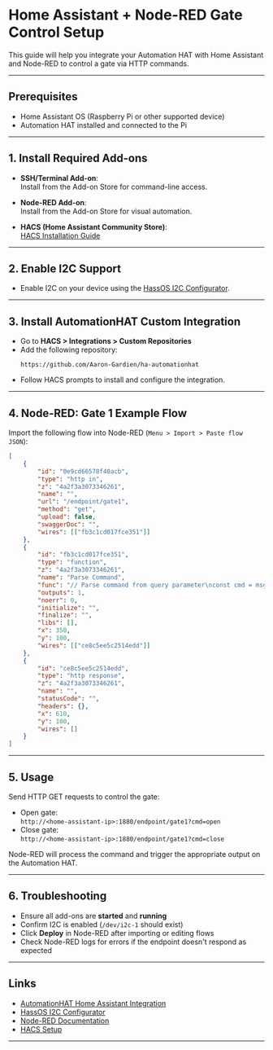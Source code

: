 # Home Assistant + Node-RED Gate Control Setup

This guide will help you integrate your Automation HAT with Home Assistant and Node-RED to control a gate via HTTP commands.

---

## Prerequisites

- Home Assistant OS (Raspberry Pi or other supported device)
- Automation HAT installed and connected to the Pi

---

## 1. Install Required Add-ons

- **SSH/Terminal Add-on**:  
  Install from the Add-on Store for command-line access.

- **Node-RED Add-on**:  
  Install from the Add-on Store for visual automation.

- **HACS (Home Assistant Community Store)**:  
  [HACS Installation Guide](https://hacs.xyz/docs/setup/download)

---

## 2. Enable I2C Support

- Enable I2C on your device using the [HassOS I2C Configurator](https://community.home-assistant.io/t/add-on-hassos-i2c-configurator/264167).

---

## 3. Install AutomationHAT Custom Integration

- Go to **HACS > Integrations > Custom Repositories**
- Add the following repository:
  ```
  https://github.com/Aaron-Gardien/ha-automationhat
  ```
- Follow HACS prompts to install and configure the integration.

---

## 4. Node-RED: Gate 1 Example Flow

Import the following flow into Node-RED (`Menu > Import > Paste flow JSON`):

```json
[
    {
        "id": "0e9cd66578f40acb",
        "type": "http in",
        "z": "4a2f3a3073346261",
        "name": "",
        "url": "/endpoint/gate1",
        "method": "get",
        "upload": false,
        "swaggerDoc": "",
        "wires": [["fb3c1cd017fce351"]]
    },
    {
        "id": "fb3c1cd017fce351",
        "type": "function",
        "z": "4a2f3a3073346261",
        "name": "Parse Command",
        "func": "// Parse command from query parameter\nconst cmd = msg.req.query.cmd;\nif (cmd === \"open\") {\n    msg.payload = \"Gate Open Command Received\";\n    // Add logic to trigger the Automation HAT relay here\n    return msg;\n}\nif (cmd === \"close\") {\n    msg.payload = \"Gate Close Command Received\";\n    // Add logic to trigger the Automation HAT relay here\n    return msg;\n}\nmsg.payload = \"Unknown command\";\nreturn msg;",
        "outputs": 1,
        "noerr": 0,
        "initialize": "",
        "finalize": "",
        "libs": [],
        "x": 350,
        "y": 100,
        "wires": [["ce8c5ee5c2514edd"]]
    },
    {
        "id": "ce8c5ee5c2514edd",
        "type": "http response",
        "z": "4a2f3a3073346261",
        "name": "",
        "statusCode": "",
        "headers": {},
        "x": 610,
        "y": 100,
        "wires": []
    }
]
```

---

## 5. Usage

Send HTTP GET requests to control the gate:

- Open gate:  
  `http://<home-assistant-ip>:1880/endpoint/gate1?cmd=open`
- Close gate:  
  `http://<home-assistant-ip>:1880/endpoint/gate1?cmd=close`

Node-RED will process the command and trigger the appropriate output on the Automation HAT.

---

## 6. Troubleshooting

- Ensure all add-ons are **started** and **running**
- Confirm I2C is enabled (`/dev/i2c-1` should exist)
- Click **Deploy** in Node-RED after importing or editing flows
- Check Node-RED logs for errors if the endpoint doesn't respond as expected

---

## Links

- [AutomationHAT Home Assistant Integration](https://github.com/Aaron-Gardien/ha-automationhat)
- [HassOS I2C Configurator](https://community.home-assistant.io/t/add-on-hassos-i2c-configurator/264167)
- [Node-RED Documentation](https://nodered.org/docs/user-guide/)
- [HACS Setup](https://hacs.xyz/docs/setup/download)

---


